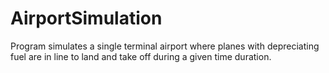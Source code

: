 # AirportSimulation
Program simulates a single terminal airport where planes with depreciating fuel are in line to land and take off during a given time duration.
